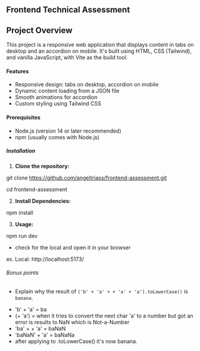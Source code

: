 Frontend Technical Assessment
---
## Project Overview
This project is a responsive web application that displays content in tabs on desktop and an accordion on mobile. It's built using HTML, CSS (Tailwind), and vanilla JavaScript, with Vite as the build tool.

#### Features
- Responsive design: tabs on desktop, accordion on mobile
- Dynamic content loading from a JSON file
- Smooth animations for accordion
- Custom styling using Tailwind CSS

#### Prerequisites
- Node.js (version 14 or later recommended)
- npm (usually comes with Node.js)

##### Installation

1. **Clone the repository:**

git clone https://github.com/angeltriass/frontend-assessment.git

cd frontend-assessment

2. **Install Dependencies:**

npm install

3. **Usage:**

npm run dev

- check for the local and open it in your browser

ex. Local:   http://localhost:5173/

###### Bonus points
* Explain why the result of `('b' + 'a' + + 'a' + 'a').toLowerCase()` is `banana`.

- 'b' + 'a' = ba
- (+ 'a') = when it tries to convert the next char 'a' to a number but got an error is results to NaN which is Not-a-Number
- 'ba' + + 'a' = baNaN
- 'baNaN' + 'a' = baNaNa
- after applying to .toLowerCase() it's now banana.



